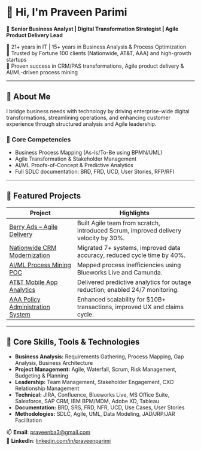 # 👋 Hi, I'm Praveen Parimi

🎯 **Senior Business Analyst | Digital Transformation Strategist | Agile Product Delivery Lead**

🔹 21+ years in IT | 15+ years in Business Analysis & Process Optimization  
🔹 Trusted by Fortune 100 clients (Nationwide, AT&T, AAA) and high-growth startups  
🔹 Proven success in CRM/PAS transformations, Agile product delivery & AI/ML-driven process mining  

---

## 🧠 About Me

I bridge business needs with technology by driving enterprise-wide digital transformations, streamlining operations, and enhancing customer experience through structured analysis and Agile leadership.

### 🚀 Core Competencies
- Business Process Mapping (As-Is/To-Be using BPMN/UML)
- Agile Transformation & Stakeholder Management
- AI/ML Proofs-of-Concept & Predictive Analytics
- Full SDLC documentation: BRD, FRD, UCD, User Stories, RFP/RFI

---

## 📁 Featured Projects

| Project | Highlights |
|--------|------------|
| [Berry Ads – Agile Delivery](https://github.com/praveenparimi1/berry-ads-agile-delivery) | Built Agile team from scratch, introduced Scrum, improved delivery velocity by 30%. |
| [Nationwide CRM Modernization](https://github.com/praveenparimi1/nationwide-crm-modernization) | Migrated 7+ systems, improved data accuracy, reduced cycle time by 40%. |
| [AI/ML Process Mining POC](https://github.com/praveenparimi1/ai-process-mining-poc) | Mapped process inefficiencies using Blueworks Live and Camunda. |
| [AT&T Mobile App Analytics](https://github.com/praveenparimi1/att-mobile-app) | Delivered predictive analytics for outage reduction; enabled 24/7 monitoring. |
| [AAA Policy Administration System](https://github.com/praveenparimi1/aaa-policy-system) | Enhanced scalability for $10B+ transactions, improved UX and claims cycle. |


---

## 🧠 Core Skills, Tools & Technologies

- **Business Analysis:** Requirements Gathering, Process Mapping, Gap Analysis, Business Architecture  
- **Project Management:** Agile, Waterfall, Scrum, Risk Management, Budgeting & Planning  
- **Leadership:** Team Management, Stakeholder Engagement, CXO Relationship Management  
- **Technical:** JIRA, Confluence, Blueworks Live, MS Office Suite, Salesforce, SAP CRM, IBM BPM/MDM, Adobe XD, Tableau  
- **Documentation:** BRD, SRS, FRD, NFR, UCD, Use Cases, User Stories  
- **Methodologies:** SDLC, Agile, UML, Data Modeling, JAD/JRP/JAR Facilitation



📫 **Email**: [praveenba3@gmail.com](mailto:praveenba3@gmail.com)  
🔗 **LinkedIn**: [linkedin.com/in/praveenparimi](https://www.linkedin.com/in/praveenparimi)
<!--
**praveenparimi1/praveenparimi1** is a ✨ _special_ ✨ repository because its `README.md` (this file) appears on your GitHub profile.

Here are some ideas to get you started:

- 🔭 I’m currently working on ...
- 🌱 I’m currently learning ...
- 👯 I’m looking to collaborate on ...
- 🤔 I’m looking for help with ...
- 💬 Ask me about ...
- 📫 How to reach me: ...
- 😄 Pronouns: ...
- ⚡ Fun fact: ...
-->
